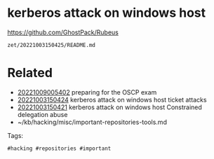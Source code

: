 # kerberos attack on windows host
https://github.com/GhostPack/Rubeus

` zet/20221003150425/README.md `

# Related

- [20221009005402](/zet/20221009005402/README.md) preparing for the OSCP exam
- [20221003150424](/zet/20221003150424/README.md) kerberos attack on windows host ticket attacks
- [20221003150421](/zet/20221003150421/README.md) kerberos attack on windows host Constrained delegation abuse
- ~/kb/hacking/misc/important-repositories-tools.md

Tags:

    #hacking #repositories #important 
